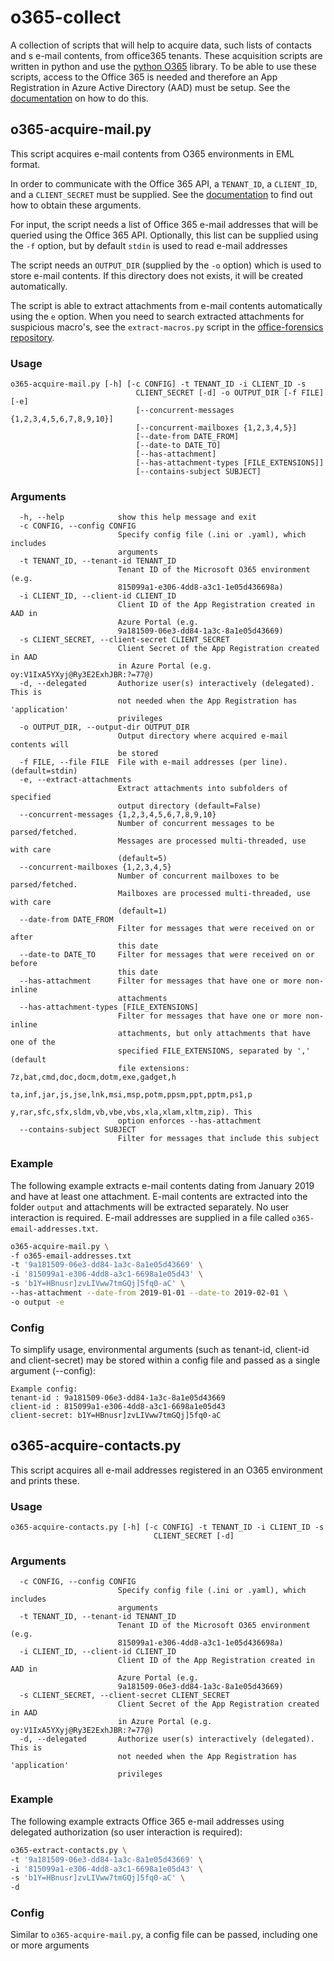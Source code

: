 # o365-collect

A collection of scripts that will help to acquire data, such lists of contacts and s e-mail contents, from office365 tenants. These acquisition scripts are written in python and use the [python O365](https://github.com/O365/python-o365) library. To be able to use these scripts, access to the Office 365 is needed and therefore an App Registration in Azure Active Directory (AAD) must be setup. See the [documentation](docs/HOWTO.md) on how to do this.

## o365-acquire-mail.py

This script acquires e-mail contents from O365 environments in EML format.

In order to communicate with the Office 365 API, a `TENANT_ID`, a `CLIENT_ID`, and a `CLIENT_SECRET` must be supplied. See the [documentation](docs/HOWTO.md) to find out how to obtain these arguments.

For input, the script needs a list of Office 365 e-mail addresses that will be queried using the Office 365 API. Optionally, this list can be supplied using the `-f` option, but by default `stdin` is used to read e-mail addresses

The script needs an `OUTPUT_DIR` (supplied by the `-o` option) which is used to store e-mail contents. If this directory does not exists, it will be created automatically.

The script is able to extract attachments from e-mail contents automatically using the `e` option. When you need to search extracted attachments for suspicious macro's, see the `extract-macros.py` script in the [office-forensics repository](https://gitlab.local.northwave.nl/mboekelo/office-forensics).

### Usage

```text
o365-acquire-mail.py [-h] [-c CONFIG] -t TENANT_ID -i CLIENT_ID -s
                            CLIENT_SECRET [-d] -o OUTPUT_DIR [-f FILE] [-e]
                            [--concurrent-messages {1,2,3,4,5,6,7,8,9,10}]
                            [--concurrent-mailboxes {1,2,3,4,5}]
                            [--date-from DATE_FROM]
                            [--date-to DATE_TO]
                            [--has-attachment]
                            [--has-attachment-types [FILE_EXTENSIONS]]
                            [--contains-subject SUBJECT]
```

### Arguments

```text
  -h, --help            show this help message and exit
  -c CONFIG, --config CONFIG
                        Specify config file (.ini or .yaml), which includes
                        arguments
  -t TENANT_ID, --tenant-id TENANT_ID
                        Tenant ID of the Microsoft O365 environment (e.g.
                        815099a1-e306-4dd8-a3c1-1e05d436698a)
  -i CLIENT_ID, --client-id CLIENT_ID
                        Client ID of the App Registration created in AAD in
                        Azure Portal (e.g.
                        9a181509-06e3-dd84-1a3c-8a1e05d43669)
  -s CLIENT_SECRET, --client-secret CLIENT_SECRET
                        Client Secret of the App Registration created in AAD
                        in Azure Portal (e.g. oy:V1IxA5YXyj@Ry3E2ExhJBR:?=77@)
  -d, --delegated       Authorize user(s) interactively (delegated). This is
                        not needed when the App Registration has 'application'
                        privileges
  -o OUTPUT_DIR, --output-dir OUTPUT_DIR
                        Output directory where acquired e-mail contents will
                        be stored
  -f FILE, --file FILE  File with e-mail addresses (per line). (default=stdin)
  -e, --extract-attachments
                        Extract attachments into subfolders of specified
                        output directory (default=False)
  --concurrent-messages {1,2,3,4,5,6,7,8,9,10}
                        Number of concurrent messages to be parsed/fetched.
                        Messages are processed multi-threaded, use with care
                        (default=5)
  --concurrent-mailboxes {1,2,3,4,5}
                        Number of concurrent mailboxes to be parsed/fetched.
                        Mailboxes are processed multi-threaded, use with care
                        (default=1)
  --date-from DATE_FROM
                        Filter for messages that were received on or after
                        this date
  --date-to DATE_TO     Filter for messages that were received on or before
                        this date
  --has-attachment      Filter for messages that have one or more non-inline
                        attachments
  --has-attachment-types [FILE_EXTENSIONS]
                        Filter for messages that have one or more non-inline
                        attachments, but only attachments that have one of the
                        specified FILE_EXTENSIONS, separated by ',' (default
                        file extensions: 7z,bat,cmd,doc,docm,dotm,exe,gadget,h
                        ta,inf,jar,js,jse,lnk,msi,msp,potm,ppsm,ppt,pptm,ps1,p
                        y,rar,sfc,sfx,sldm,vb,vbe,vbs,xla,xlam,xltm,zip). This
                        option enforces --has-attachment
  --contains-subject SUBJECT
                        Filter for messages that include this subject
```

### Example

The following example extracts e-mail contents dating from January 2019 and have at least one attachment. E-mail contents are extracted into the folder `output` and attachments will be extracted separately. No user interaction is required. E-mail addresses are supplied in a file called `o365-email-addresses.txt`.

```bash
o365-acquire-mail.py \
-f o365-email-addresses.txt
-t '9a181509-06e3-dd84-1a3c-8a1e05d43669' \
-i '815099a1-e306-4dd8-a3c1-6698a1e05d43' \
-s 'b1Y=HBnusr]zvLIVww7tmGQj]5fq0-aC' \
--has-attachment --date-from 2019-01-01 --date-to 2019-02-01 \
-o output -e
```

### Config

To simplify usage, environmental arguments (such as tenant-id, client-id and client-secret) may be stored within a config file and passed as a single argument (--config):

```text
Example config:
tenant-id : 9a181509-06e3-dd84-1a3c-8a1e05d43669
client-id : 815099a1-e306-4dd8-a3c1-6698a1e05d43
client-secret: b1Y=HBnusr]zvLIVww7tmGQj]5fq0-aC
```

## o365-acquire-contacts.py

This script acquires all e-mail addresses registered in an O365 environment and prints these.

### Usage

```text
o365-acquire-contacts.py [-h] [-c CONFIG] -t TENANT_ID -i CLIENT_ID -s
                                CLIENT_SECRET [-d]
```

### Arguments

```text
  -c CONFIG, --config CONFIG
                        Specify config file (.ini or .yaml), which includes
                        arguments
  -t TENANT_ID, --tenant-id TENANT_ID
                        Tenant ID of the Microsoft O365 environment (e.g.
                        815099a1-e306-4dd8-a3c1-1e05d436698a)
  -i CLIENT_ID, --client-id CLIENT_ID
                        Client ID of the App Registration created in AAD in
                        Azure Portal (e.g.
                        9a181509-06e3-dd84-1a3c-8a1e05d43669)
  -s CLIENT_SECRET, --client-secret CLIENT_SECRET
                        Client Secret of the App Registration created in AAD
                        in Azure Portal (e.g. oy:V1IxA5YXyj@Ry3E2ExhJBR:?=77@)
  -d, --delegated       Authorize user(s) interactively (delegated). This is
                        not needed when the App Registration has 'application'
                        privileges
```

### Example

The following example extracts Office 365 e-mail addresses using delegated authorization (so user interaction is required):

```bash
o365-extract-contacts.py \
-t '9a181509-06e3-dd84-1a3c-8a1e05d43669' \
-i '815099a1-e306-4dd8-a3c1-6698a1e05d43' \
-s 'b1Y=HBnusr]zvLIVww7tmGQj]5fq0-aC' \
-d
```

### Config

Similar to `o365-acquire-mail.py`, a config file can be passed, including one or more arguments
